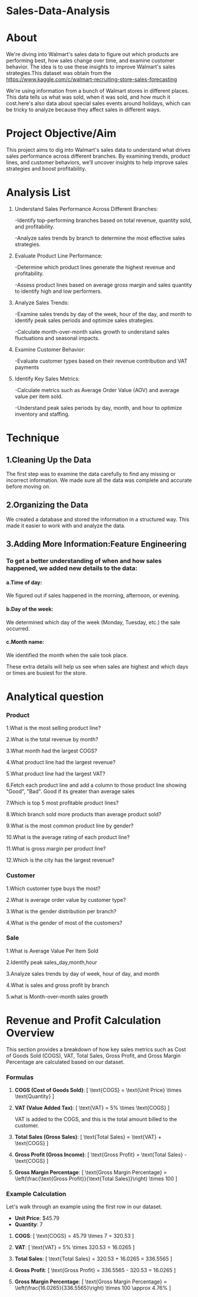 # Sales-Data-Analysis
# About
We're diving into Walmart's sales data to figure out which products are performing best, how sales change over time, and examine customer behavior. The idea is to use these insights to improve Walmart's sales strategies.This dataset was obtain from the https://www.kaggle.com/c/walmart-recruiting-store-sales-forecasting

We're using information from a bunch of Walmart stores in different places. This data tells us what was sold, when it was sold, and how much it cost.here's also data about special sales events around holidays, which can be tricky to analyze because they affect sales in different ways.
# Project Objective/Aim
This project aims to dig into Walmart's sales data to understand what drives sales performance across different branches. By examining trends, product lines, and customer behaviors, we’ll uncover insights to help improve sales strategies and boost profitability.

# Analysis List

1. Understand Sales Performance Across Different Branches:

   -Identify top-performing branches based on total revenue, quantity sold, and profitability.
   
   -Analyze sales trends by branch to determine the most effective sales strategies.

2. Evaluate Product Line Performance:
   
   -Determine which product lines generate the highest revenue and profitability.
   
   -Assess product lines based on average gross margin and sales quantity to identify high and low performers.

3. Analyze Sales Trends:

   -Examine sales trends by day of the week, hour of the day, and month to identify peak sales periods and optimize sales strategies.

   -Calculate month-over-month sales growth to understand sales fluctuations and seasonal impacts.

4. Examine Customer Behavior:

   -Evaluate customer types based on their revenue contribution and VAT payments

5. Identify Key Sales Metrics:

   -Calculate metrics such as Average Order Value (AOV) and average value per item sold.

   -Understand peak sales periods by day, month, and hour to optimize inventory and staffing.


# Technique
## 1.Cleaning Up the Data

The first step was to examine the data carefully to find any missing or incorrect information. We made sure all the data was complete and accurate before moving on.

## 2.Organizing the Data

We created a database and stored the information in a structured way. This made it easier to work with and analyze the data.

## 3.Adding More Information:Feature Engineering

### To get a better understanding of when and how sales happened, we added new details to the data:

#### a.Time of day: 
We figured out if sales happened in the morning, afternoon, or evening.

#### b.Day of the week: 
We determined which day of the week (Monday, Tuesday, etc.) the sale occurred.

#### c.Month name: 
We identified the month when the sale took place.

These extra details will help us see when sales are highest and which days or times are busiest for the store.


# Analytical question

### Product
1.What is the most selling product line?

2.What is the total revenue by month?

3.What month had the largest COGS?

4.What product line had the largest revenue?

5.What product line had the largest VAT?

6.Fetch each product line and add a column to those product line showing "Good", "Bad". Good if its greater than average sales

7.Which is top 5 most profitable product lines?

8.Which branch sold more products than average product sold?

9.What is the most common product line by gender?

10.What is the average rating of each product line?

11.What is gross margin per product line?

12.Which is the city has the largest revenue?

### Customer
1.Which customer type buys the most?

2.What is average order value by customer type?

3.What is the gender distribution per branch?

4.What is the gender of most of the customers?

### Sale

1.What is Average Value Per Item Sold

2.Identify peak sales_day,month,hour

3.Analyze sales trends by day of week, hour of day, and month

4.What is sales and gross profit by branch

5.what is Month-over-month sales growth


# Revenue and Profit Calculation Overview

This section provides a breakdown of how key sales metrics such as Cost of Goods Sold (COGS), VAT, Total Sales, Gross Profit, and Gross Margin Percentage are calculated based on our dataset.

### Formulas

1. **COGS (Cost of Goods Sold)**:
   \[
   \text{COGS} = \text{Unit Price} \times \text{Quantity}
   \]

2. **VAT (Value Added Tax)**:
   \[
   \text{VAT} = 5\% \times \text{COGS}
   \]

   VAT is added to the COGS, and this is the total amount billed to the customer.

3. **Total Sales (Gross Sales)**:
   \[
   \text{Total Sales} = \text{VAT} + \text{COGS}
   \]

4. **Gross Profit (Gross Income)**:
   \[
   \text{Gross Profit} = \text{Total Sales} - \text{COGS}
   \]

5. **Gross Margin Percentage**:
   \[
   \text{Gross Margin Percentage} = \left(\frac{\text{Gross Profit}}{\text{Total Sales}}\right) \times 100
   \]

### Example Calculation

Let's walk through an example using the first row in our dataset.

- **Unit Price**: $45.79
- **Quantity**: 7

1. **COGS**:
   \[
   \text{COGS} = 45.79 \times 7 = 320.53
   \]

2. **VAT**:
   \[
   \text{VAT} = 5\% \times 320.53 = 16.0265
   \]

3. **Total Sales**:
   \[
   \text{Total Sales} = 320.53 + 16.0265 = 336.5565
   \]

4. **Gross Profit**:
   \[
   \text{Gross Profit} = 336.5565 - 320.53 = 16.0265
   \]

5. **Gross Margin Percentage**:
   \[
   \text{Gross Margin Percentage} = \left(\frac{16.0265}{336.5565}\right) \times 100 \approx 4.76\%
   \]



